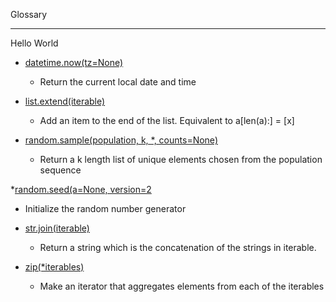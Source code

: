 Glossary 

- - - -

Hello World 

* [datetime.now(tz=None)](https://docs.python.org/3/library/datetime.html#datetime.datetime.now)
  * Return the current local date and time

* [list.extend(iterable)](https://docs.python.org/3/tutorial/datastructures.html)
  * Add an item to the end of the list. Equivalent to a[len(a):] = [x] 

* [random.sample(population, k, *, counts=None)](https://docs.python.org/3/library/random.html#random.sample)
  * Return a k length list of unique elements chosen from the population sequence 

*[random.seed(a=None, version=2](https://docs.python.org/3/library/random.html#random.seed)
  * Initialize the random number generator

* [str.join(iterable)](https://docs.python.org/3/library/stdtypes.html#str.join)
  * Return a string which is the concatenation of the strings in iterable.

* [zip(*iterables)](https://docs.python.org/3.3/library/functions.html#zip)
  * Make an iterator that aggregates elements from each of the iterables
